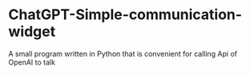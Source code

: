 # ChatGPT-Simple-communication-widget
A small program written in Python that is convenient for calling Api of OpenAI to talk

